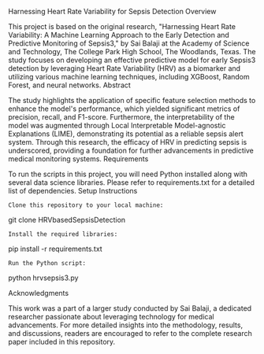 Harnessing Heart Rate Variability for Sepsis Detection
Overview

This project is based on the original research, "Harnessing Heart Rate Variability: A Machine Learning Approach to the Early Detection and Predictive Monitoring of Sepsis3," by Sai Balaji at the Academy of Science and Technology, The College Park High School, The Woodlands, Texas. The study focuses on developing an effective predictive model for early Sepsis3 detection by leveraging Heart Rate Variability (HRV) as a biomarker and utilizing various machine learning techniques, including XGBoost, Random Forest, and neural networks.
Abstract

The study highlights the application of specific feature selection methods to enhance the model's performance, which yielded significant metrics of precision, recall, and F1-score. Furthermore, the interpretability of the model was augmented through Local Interpretable Model-agnostic Explanations (LIME), demonstrating its potential as a reliable sepsis alert system. Through this research, the efficacy of HRV in predicting sepsis is underscored, providing a foundation for further advancements in predictive medical monitoring systems.
Requirements

To run the scripts in this project, you will need Python installed along with several data science libraries. Please refer to requirements.txt for a detailed list of dependencies.
Setup Instructions

    Clone this repository to your local machine:

git clone HRVbasedSepsisDetection

    Install the required libraries:

pip install -r requirements.txt

    Run the Python script:

python hrvsepsis3.py

Acknowledgments

This work was a part of a larger study conducted by Sai Balaji, a dedicated researcher passionate about leveraging technology for medical advancements. For more detailed insights into the methodology, results, and discussions, readers are encouraged to refer to the complete research paper included in this repository.
